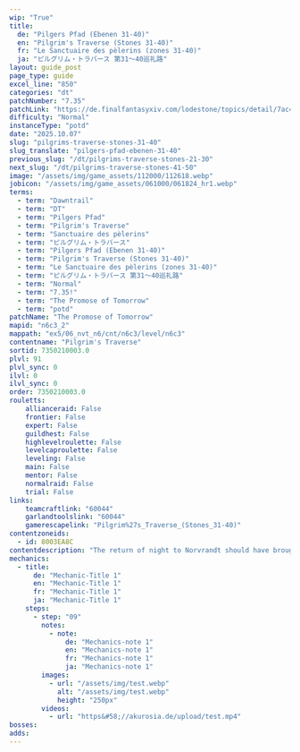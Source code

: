 ```yaml
---
wip: "True"
title:
  de: "Pilgers Pfad (Ebenen 31-40)"
  en: "Pilgrim's Traverse (Stones 31-40)"
  fr: "Le Sanctuaire des pèlerins (zones 31-40)"
  ja: "ピルグリム・トラバース 第31～40巡礼路"
layout: guide_post
page_type: guide
excel_line: "850"
categories: "dt"
patchNumber: "7.35"
patchLink: "https://de.finalfantasyxiv.com/lodestone/topics/detail/7ac423a7327836211fb9d13ced01367bdd8e6712"
difficulty: "Normal"
instanceType: "potd"
date: "2025.10.07"
slug: "pilgrims-traverse-stones-31-40"
slug_translate: "pilgers-pfad-ebenen-31-40"
previous_slug: "/dt/pilgrims-traverse-stones-21-30"
next_slug: "/dt/pilgrims-traverse-stones-41-50"
image: "/assets/img/game_assets/112000/112618.webp"
jobicon: "/assets/img/game_assets/061000/061824_hr1.webp"
terms:
  - term: "Dawntrail"
  - term: "DT"
  - term: "Pilgers Pfad"
  - term: "Pilgrim's Traverse"
  - term: "Sanctuaire des pèlerins"
  - term: "ピルグリム・トラバース"
  - term: "Pilgers Pfad (Ebenen 31-40)"
  - term: "Pilgrim's Traverse (Stones 31-40)"
  - term: "Le Sanctuaire des pèlerins (zones 31-40)"
  - term: "ピルグリム・トラバース 第31～40巡礼路"
  - term: "Normal"
  - term: "7.35!"
  - term: "The Promose of Tomorrow"
  - term: "potd"
patchName: "The Promose of Tomorrow"
mapid: "n6c3_2"
mappath: "ex5/06_nvt_n6/cnt/n6c3/level/n6c3"
contentname: "Pilgrim's Traverse"
sortid: 7350210003.0
plvl: 91
plvl_sync: 0
ilvl: 0
ilvl_sync: 0
order: 7350210003.0
rouletts:
    allianceraid: False
    frontier: False
    expert: False
    guildhest: False
    highlevelroulette: False
    levelcaproulette: False
    leveling: False
    main: False
    mentor: False
    normalraid: False
    trial: False
links:
    teamcraftlink: "60044"
    garlandtoolslink: "60044"
    gamerescapelink: "Pilgrim%27s_Traverse_(Stones_31-40)"
contentzoneids:
  - id: 8003EA8C
contentdescription: "The return of night to Norvrandt should have brought peaceful slumber to the Church of the First Light, but within its ruined chapels crawls an uneasy horde of sin eaters. With the aid of the faerie king, you must venture down the pilgrim road to attend an unlikely funeral and grant eternal rest to all who yet yearn for oblivion."
mechanics:
  - title:
      de: "Mechanic-Title 1"
      en: "Mechanic-Title 1"
      fr: "Mechanic-Title 1"
      ja: "Mechanic-Title 1"
    steps:
      - step: "09"
        notes:
          - note:
              de: "Mechanics-note 1"
              en: "Mechanics-note 1"
              fr: "Mechanics-note 1"
              ja: "Mechanics-note 1"
        images:
          - url: "/assets/img/test.webp"
            alt: "/assets/img/test.webp"
            height: "250px"
        videos:
          - url: "https&#58;//akurosia.de/upload/test.mp4"
bosses:
adds:
---
```

